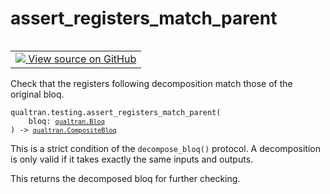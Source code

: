 # assert_registers_match_parent


<table class="tfo-notebook-buttons tfo-api nocontent" align="left">
<td>
  <a target="_blank" href="https://github.com/quantumlib/Qualtran/blob/main/qualtran/testing.py#L43-L61">
    <img src="https://www.tensorflow.org/images/GitHub-Mark-32px.png" />
    View source on GitHub
  </a>
</td>
</table>



Check that the registers following decomposition match those of the original bloq.


<pre class="devsite-click-to-copy prettyprint lang-py tfo-signature-link">
<code>qualtran.testing.assert_registers_match_parent(
    bloq: <a href="../../qualtran/Bloq.html"><code>qualtran.Bloq</code></a>
) -> <a href="../../qualtran/CompositeBloq.html"><code>qualtran.CompositeBloq</code></a>
</code></pre>



<!-- Placeholder for "Used in" -->

This is a strict condition of the `decompose_bloq()` protocol. A decomposition is only
valid if it takes exactly the same inputs and outputs.

This returns the decomposed bloq for further checking.